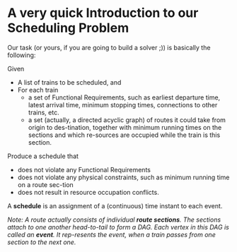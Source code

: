 # A very quick Introduction to our Scheduling Problem

Our task (or yours, if you are going to build a solver ;)) is basically the following:

Given 
* A list of trains to be scheduled, and
* For each train
    - a set of Functional Requirements, such as earliest departure time, latest arrival time, minimum stopping times, connections to other trains, etc.
    - a set (actually, a directed acyclic graph) of routes it could take from origin to des-tination, together with minimum running times on the sections and which re-sources are occupied while the train is this section.

Produce a schedule that
-	does not violate any Functional Requirements
-	does not violate any physical constraints, such as minimum running time on a route sec-tion
-	does not result in resource occupation conflicts.

A **schedule** is an assignment of a (continuous) time instant to each event.

_Note: A route actually consists of individual **route sections**. The sections attach to one another head-to-tail to form a DAG. Each vertex in this DAG is called an **event**. It rep-resents the event, when a train passes from one section to the next one._

